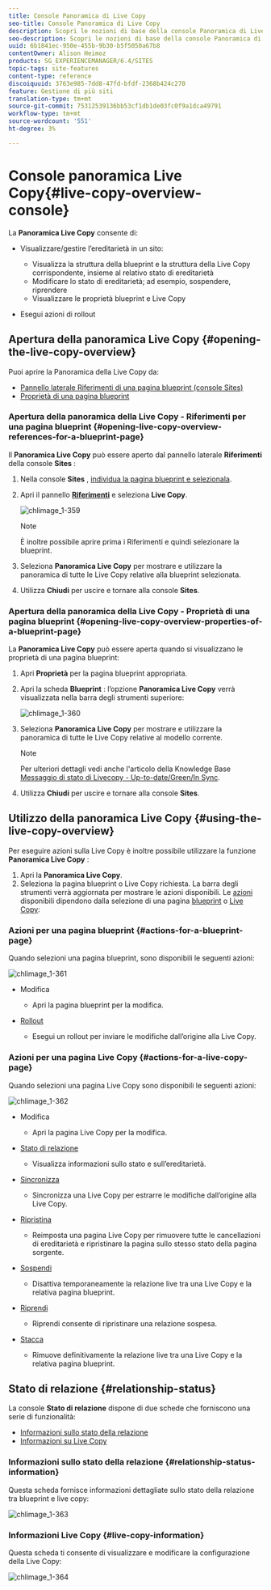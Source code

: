 ```yaml
---
title: Console Panoramica di Live Copy
seo-title: Console Panoramica di Live Copy
description: Scopri le nozioni di base della console Panoramica di Live Copy.
seo-description: Scopri le nozioni di base della console Panoramica di Live Copy.
uuid: 6b1841ec-950e-455b-9b30-b5f5050a67b8
contentOwner: Alison Heimoz
products: SG_EXPERIENCEMANAGER/6.4/SITES
topic-tags: site-features
content-type: reference
discoiquuid: 3763e985-7dd8-47fd-bfdf-2368b424c270
feature: Gestione di più siti
translation-type: tm+mt
source-git-commit: 75312539136bb53cf1db1de03fc0f9a1dca49791
workflow-type: tm+mt
source-wordcount: '551'
ht-degree: 3%

---
```



# Console panoramica Live Copy{#live-copy-overview-console}

La **Panoramica Live Copy** consente di:

* Visualizzare/gestire l’ereditarietà in un sito:

   * Visualizza la struttura della blueprint e la struttura della Live Copy corrispondente, insieme al relativo stato di ereditarietà
   * Modificare lo stato di ereditarietà; ad esempio, sospendere, riprendere
   * Visualizzare le proprietà blueprint e Live Copy

* Esegui azioni di rollout

## Apertura della panoramica Live Copy {#opening-the-live-copy-overview}

Puoi aprire la Panoramica della Live Copy da:

* [Pannello laterale Riferimenti di una pagina blueprint (console Sites)](#opening-live-copy-overview-references-for-a-blueprint-page)
* [Proprietà di una pagina blueprint](#opening-live-copy-overview-properties-of-a-blueprint-page)

### Apertura della panoramica della Live Copy - Riferimenti per una pagina blueprint {#opening-live-copy-overview-references-for-a-blueprint-page}

Il **Panoramica Live Copy** può essere aperto dal pannello laterale **Riferimenti** della console **Sites** :

1. Nella console **Sites** , [individua la pagina blueprint e selezionala](/help/sites-authoring/basic-handling.md#viewing-and-selecting-resources).
1. Apri il pannello **[Riferimenti](/help/sites-authoring/basic-handling.md#references)** e seleziona **Live Copy**.

   ![chlimage_1-359](assets/chlimage_1-359.png)

   >[!NOTE]
   >
   >È inoltre possibile aprire prima i Riferimenti e quindi selezionare la blueprint.

1. Seleziona **Panoramica Live Copy** per mostrare e utilizzare la panoramica di tutte le Live Copy relative alla blueprint selezionata.
1. Utilizza **Chiudi** per uscire e tornare alla console **Sites**.

### Apertura della panoramica della Live Copy - Proprietà di una pagina blueprint {#opening-live-copy-overview-properties-of-a-blueprint-page}

La **Panoramica Live Copy** può essere aperta quando si visualizzano le proprietà di una pagina blueprint:

1. Apri **Proprietà** per la pagina blueprint appropriata.
1. Apri la scheda **Blueprint** : l’opzione **Panoramica Live Copy** verrà visualizzata nella barra degli strumenti superiore:

   ![chlimage_1-360](assets/chlimage_1-360.png)

1. Seleziona **Panoramica Live Copy** per mostrare e utilizzare la panoramica di tutte le Live Copy relative al modello corrente.

   >[!NOTE]
   >
   >Per ulteriori dettagli vedi anche l&#39;articolo della Knowledge Base [Messaggio di stato di Livecopy - Up-to-date/Green/In Sync](https://helpx.adobe.com/experience-manager/kb/livecopy-status-message---up-to-date-green-in-sync.html).

1. Utilizza **Chiudi** per uscire e tornare alla console **Sites**.

## Utilizzo della panoramica Live Copy {#using-the-live-copy-overview}

Per eseguire azioni sulla Live Copy è inoltre possibile utilizzare la funzione **Panoramica Live Copy** :

1. Apri la **Panoramica Live Copy**.
1. Seleziona la pagina blueprint o Live Copy richiesta. La barra degli strumenti verrà aggiornata per mostrare le azioni disponibili. Le [azioni](/help/sites-administering/msm.md#terms-used) disponibili dipendono dalla selezione di una pagina [blueprint](#actions-for-a-blueprint-page) o [Live Copy](#actions-for-a-live-copy-page):

### Azioni per una pagina blueprint {#actions-for-a-blueprint-page}

Quando selezioni una pagina blueprint, sono disponibili le seguenti azioni:

![chlimage_1-361](assets/chlimage_1-361.png)

* Modifica

   * Apri la pagina blueprint per la modifica.

* [Rollout](/help/sites-administering/msm.md#rollout-and-synchronize)

   * Esegui un rollout per inviare le modifiche dall’origine alla Live Copy.

### Azioni per una pagina Live Copy {#actions-for-a-live-copy-page}

Quando selezioni una pagina Live Copy sono disponibili le seguenti azioni:

![chlimage_1-362](assets/chlimage_1-362.png)

* Modifica

   * Apri la pagina Live Copy per la modifica.

* [Stato di relazione](#relationship-status)

   * Visualizza informazioni sullo stato e sull’ereditarietà.

* [Sincronizza](/help/sites-administering/msm.md#rollout-and-synchronize)

   * Sincronizza una Live Copy per estrarre le modifiche dall’origine alla Live Copy.

* [Ripristina](/help/sites-administering/msm-livecopy.md#resetting-a-live-copy-page)

   * Reimposta una pagina Live Copy per rimuovere tutte le cancellazioni di ereditarietà e ripristinare la pagina sullo stesso stato della pagina sorgente.

* [Sospendi](/help/sites-administering/msm.md#suspending-and-cancelling-inheritance-and-synchronization)

   * Disattiva temporaneamente la relazione live tra una Live Copy e la relativa pagina blueprint.

* [Riprendi](/help/sites-administering/msm-livecopy.md#resuming-inheritance-for-a-page)

   * Riprendi consente di ripristinare una relazione sospesa.

* [Stacca](/help/sites-administering/msm.md#detaching-a-live-copy)

   * Rimuove definitivamente la relazione live tra una Live Copy e la relativa pagina blueprint.

## Stato di relazione {#relationship-status}

La console **Stato di relazione** dispone di due schede che forniscono una serie di funzionalità:

* [Informazioni sullo stato della relazione](#relationship-status-information)
* [Informazioni su Live Copy](#live-copy-information)

### Informazioni sullo stato della relazione {#relationship-status-information}

Questa scheda fornisce informazioni dettagliate sullo stato della relazione tra blueprint e live copy:

![chlimage_1-363](assets/chlimage_1-363.png)

### Informazioni Live Copy {#live-copy-information}

Questa scheda ti consente di visualizzare e modificare la configurazione della Live Copy:

![chlimage_1-364](assets/chlimage_1-364.png)

